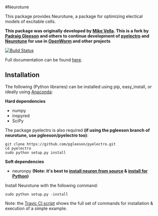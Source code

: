 #Neurotune

This package provides Neurotune, a package for optimizing electical models of excitable cells.

**This package was originally developed by [Mike Vella](https://github.com/vellamike). This is a fork by [Padraig Gleeson](https://github.com/pgleeson) and others to continue development of [pyelectro](https://github.com/pgleeson/pyelectro) and [Neurotune](https://github.com/pgleeson/neurotune) for use in [OpenWorm](http://www.openworm.org/) and other projects**

[![Build Status](https://travis-ci.org/pgleeson/neurotune.svg?branch=master)](https://travis-ci.org/pgleeson/neurotune)

Full documentation can be found [here](http://optimal-neuron.readthedocs.org/en/latest/).

## Installation

The following (Python libraries) can be installed using pip, easy_install, or ideally using [Anaconda](http://continuum.io/downloads):

**Hard dependencies**

- numpy
- inspyred
- SciPy
  
The package pyelectro is also required **(if using the pgleeson branch of neurotune, use pgleeson/pyelectro too)**:

    git clone https://github.com/pgleeson/pyelectro.git
    cd pyelectro
    sudo python setup.py install


**Soft dependencies**

- neuronpy       **(Note: it's best to [install neuron from source](http://www.neuron.yale.edu/neuron/download/compile_linux) 
& [install for Python](http://www.neuron.yale.edu/neuron/static/new_doc/programming/python.html))**


Install Neurotune with the following command:

```
sudo python setup.py -install
```

Note: the [Travic CI script](https://github.com/pgleeson/neurotune/blob/master/.travis.yml) shows the full set of commands for installation & execution of a simple example.
